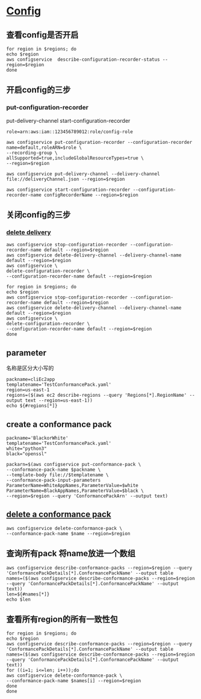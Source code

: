 # [Config](https://awscli.amazonaws.com/v2/documentation/api/latest/reference/configservice/index.html#cli-aws-configservice)
## 查看config是否开启
```
for region in $regions; do
echo $region
aws configservice  describe-configuration-recorder-status --region=$region
done
```

## 开启config的三步
### put-configuration-recorder
put-delivery-channel
start-configuration-recorder
```
role=arn:aws:iam::123456789012:role/config-role
```

```
aws configservice put-configuration-recorder --configuration-recorder name=default,roleARN=$role \
--recording-group \
allSupported=true,includeGlobalResourceTypes=true \
--region=$region
```
```
aws configservice put-delivery-channel --delivery-channel file://deliveryChannel.json --region=$region
```
```
aws configservice start-configuration-recorder --configuration-recorder-name configRecorderName --region=$region
```

## 关闭config的三步
### [delete delivery](https://docs.aws.amazon.com/cli/latest/reference/configservice/delete-delivery-channel.html)
```
aws configservice stop-configuration-recorder --configuration-recorder-name default --region=$region
aws configservice delete-delivery-channel --delivery-channel-name default --region=$region
aws configservice \
delete-configuration-recorder \
--configuration-recorder-name default --region=$region
```
```
for region in $regions; do
echo $region
aws configservice stop-configuration-recorder --configuration-recorder-name default --region=$region
aws configservice delete-delivery-channel --delivery-channel-name default --region=$region
aws configservice \
delete-configuration-recorder \
--configuration-recorder-name default --region=$region
done

```

## parameter
名称是区分大小写的
```
packname=cliEc2app
templatename='TestConformancePack.yaml'
region=us-east-1
regions=($(aws ec2 describe-regions --query 'Regions[*].RegionName' --output text --region=us-east-1))
echo ${#regions[*]}
```

## create a conformance pack
```
packname='BlackorWhite'
templatename='TestConformancePack.yaml'
white="python3"
black="openssl"
```
```
packarn=$(aws configservice put-conformance-pack \
--conformance-pack-name $packname \
--template-body file://$templatename \
--conformance-pack-input-parameters ParameterName=WhiteAppNames,ParameterValue=$white ParameterName=BlackAppNames,ParameterValue=$black \
--region=$region --query 'ConformancePackArn' --output text)
```
## [delete a conformance pack]([url](https://awscli.amazonaws.com/v2/documentation/api/2.1.29/reference/configservice/delete-conformance-pack.html))

```
aws configservice delete-conformance-pack \
--conformance-pack-name $name --region=$region 
```

## 查询所有pack 将name放进一个数组
```
aws configservice describe-conformance-packs --region=$region --query 'ConformancePackDetails[*].ConformancePackName' --output table
names=($(aws configservice describe-conformance-packs --region=$region --query 'ConformancePackDetails[*].ConformancePackName' --output text))
len=${#names[*]}
echo $len
```
## 查看所有region的所有一致性包
```
for region in $regions; do
echo $region
aws configservice describe-conformance-packs --region=$region --query 'ConformancePackDetails[*].ConformancePackName' --output table
names=($(aws configservice describe-conformance-packs --region=$region --query 'ConformancePackDetails[*].ConformancePackName' --output text))
for ((i=1; i<=len; i++));do
aws configservice delete-conformance-pack \
--conformance-pack-name $names[i] --region=$region 
done
done

```
